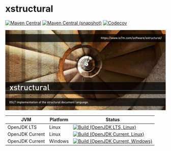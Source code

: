xstructural
===

[![Maven Central](https://img.shields.io/maven-central/v/com.io7m.xstructural/com.io7m.xstructural.svg?style=flat-square)](http://search.maven.org/#search%7Cga%7C1%7Cg%3A%22com.io7m.xstructural%22)
[![Maven Central (snapshot)](https://img.shields.io/nexus/s/https/oss.sonatype.org/com.io7m.xstructural/com.io7m.xstructural.svg?style=flat-square)](https://oss.sonatype.org/content/repositories/snapshots/com/io7m/xstructural/)
[![Codecov](https://img.shields.io/codecov/c/github/io7m/xstructural.svg?style=flat-square)](https://codecov.io/gh/io7m/xstructural)

![xstructural](./src/site/resources/xstructural.jpg?raw=true)

| JVM             | Platform | Status |
|-----------------|----------|--------|
| OpenJDK LTS     | Linux    | [![Build (OpenJDK LTS, Linux)](https://img.shields.io/github/workflow/status/io7m/xstructural/main-openjdk_lts-linux)](https://github.com/io7m/xstructural/actions?query=workflow%3Amain-openjdk_lts-linux) |
| OpenJDK Current | Linux    | [![Build (OpenJDK Current, Linux)](https://img.shields.io/github/workflow/status/io7m/xstructural/main-openjdk_current-linux)](https://github.com/io7m/xstructural/actions?query=workflow%3Amain-openjdk_current-linux)
| OpenJDK Current | Windows  | [![Build (OpenJDK Current, Windows)](https://img.shields.io/github/workflow/status/io7m/xstructural/main-openjdk_current-windows)](https://github.com/io7m/xstructural/actions?query=workflow%3Amain-openjdk_current-windows)

